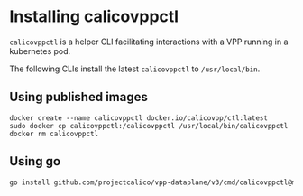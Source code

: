 # Installing calicovppctl

``calicovppctl`` is a helper CLI facilitating interactions with a VPP running
in a kubernetes pod.

The following CLIs install the latest ``calicovppctl`` to ``/usr/local/bin``.

## Using published images

````console
docker create --name calicovppctl docker.io/calicovpp/ctl:latest
sudo docker cp calicovppctl:/calicovppctl /usr/local/bin/calicovppctl
docker rm calicovppctl
````

## Using go

````bash
go install github.com/projectcalico/vpp-dataplane/v3/cmd/calicovppctl@master
````
